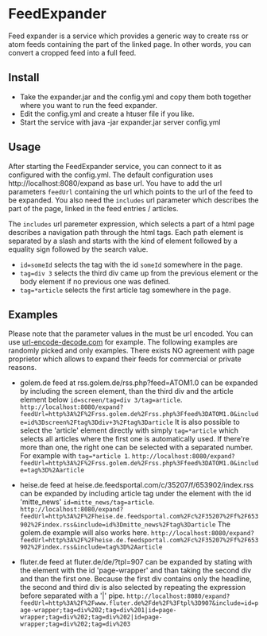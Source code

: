 # FeedExpander
Feed expander is a service which provides a generic way to create rss or atom feeds containing the part of the linked page.
In other words, you can convert a cropped feed into a full feed.  

## Install
 * Take the expander.jar and the config.yml and copy them both together where you want to run the feed expander.
 * Edit the config.yml and create a htuser file if you like.
 * Start the service with java -jar expander.jar server config.yml

## Usage
  After starting the FeedExpander service, you can connect to it as configured with the config.yml. The
  default configuration uses http://localhost:8080/expand as base url. You have to add the url parameters `feedUrl` 
  containing the url which points to the url of the feed to be expanded. You also need the `includes` url parameter
  which describes the part of the page, linked in the feed entries / articles.
  
  The `includes` url paremeter expression, which selects a part of a html page describes a navigation path through the
  html tags. Each path element is separated by a slash and starts with the kind of element followed by a equality sign 
  followed by the search value.
  
  * `id=someId` selects the tag with the id `someId` somewhere in the page.
  * `tag=div 3` selects the third div came up from the previous element or the body element if no previous one was defined.
  * `tag=*article` selects the first article tag somewhere in the page.

## Examples
  Please note that the parameter values in the must be url encoded. You can use [url-encode-decode.com](www.url-encode-decode.com) for example. The following examples are randomly picked and only examples. There exists NO agreement with page
  proprietor which allows to expand their feeds for commercial or private reasons. 

  * golem.de feed at rss.golem.de/rss.php?feed=ATOM1.0 can be expanded by including the screen element, than the third div and the article element below `id=screen/tag=div 3/tag=article`.
    `http://localhost:8080/expand?feedUrl=http%3A%2F%2Frss.golem.de%2Frss.php%3Ffeed%3DATOM1.0&include=id%3Dscreen%2Ftag%3Ddiv+3%2Ftag%3Darticle`
  It is also possible to select the 'article' element directly with simply `tag=*article` which selects all articles where the first one is automatically used. If there're more than
  one, the right one can be selected with a separated number. For example with `tag=*article 1`.
    `http://localhost:8080/expand?feedUrl=http%3A%2F%2Frss.golem.de%2Frss.php%3Ffeed%3DATOM1.0&include=tag%3D%2Aarticle`
    
  * heise.de feed at heise.de.feedsportal.com/c/35207/f/653902/index.rss can be expanded by including article tag under the element with the id 'mitte_news' `id=mitte_news/tag=article`.
    `http://localhost:8080/expand?feedUrl=http%3A%2F%2Fheise.de.feedsportal.com%2Fc%2F35207%2Ff%2F653902%2Findex.rss&include=id%3Dmitte_news%2Ftag%3Darticle`
  The golem.de example will also works here.
    `http://localhost:8080/expand?feedUrl=http%3A%2F%2Fheise.de.feedsportal.com%2Fc%2F35207%2Ff%2F653902%2Findex.rss&include=tag%3D%2Aarticle`
    
  * fluter.de feed at fluter.de/de/?tpl=907 can be expanded by stating with the element with the id 'page-wrapper' and than taking the second div and than the first one. 
  Because the first div contains only the headline, the second and third div is also selected by repeating the expression before separated with a '|' pipe. 
    `http://localhost:8080/expand?feedUrl=http%3A%2F%2Fwww.fluter.de%2Fde%2F%3Ftpl%3D907&include=id=page-wrapper;tag=div%202;tag=div%201|id=page-wrapper;tag=div%202;tag=div%202|id=page-wrapper;tag=div%202;tag=div%203`
    